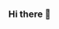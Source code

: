 ### Hi there 👋

<!--
**Dinesh9799/Dinesh9799** is a ✨ _special_ ✨ repository because its `README.md` (this file) appears on your GitHub profile.

Here are some ideas to get you started:

- 🔭 I’m currently working on my dreams 
- 🌱 I’m currently learning ba...
- 👯 I’m looking to collaborate on any job.
- 🤔 I’m looking for help with . money..
- 💬 Ask me about my work
- 📫 follwe me on ig ff_unknown_ff..
- 😄 Pronouns: ...
- ⚡ Fun fact: ...
-->
